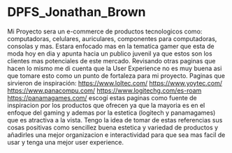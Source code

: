 # DPFS_Jonathan_Brown
Mi Proyecto sera un e-commerce de productos tecnologicos como: computadoras, celulares, auriculares, componentes para computadoras, consolas y mas.
Estara enfocado mas en la tematica gamer que esta de moda hoy en dia y apunta hacia un publico juvenil ya que estos son los clientes mas potenciales de este mercado. Revisando otras paginas que hacen lo mismo me di cuenta que la User Experience no es muy buena asi que tomare esto como un punto de fortaleza para mi proyecto.
Paginas que sirvieron de inspiración: https://www.loltec.com/ https://www.yoytec.com/ https://www.panacompu.com/ https://www.logitechg.com/es-roam https://panamagames.com/
escogí estas paginas como fuente de inspiracion por los productos que ofrecen ya que la mayoria es en el enfoque del gaming y ademas por la estetica (logitech y panamagames) que es atractiva a la vista.
Tengo la idea de tomar de estas referencias sus cosas positivas como sencillez buena estetica y variedad de productos y añadirles una mejor organizacion e interactividad para que sea mas facil de usar y tenga una mejor user experience.

